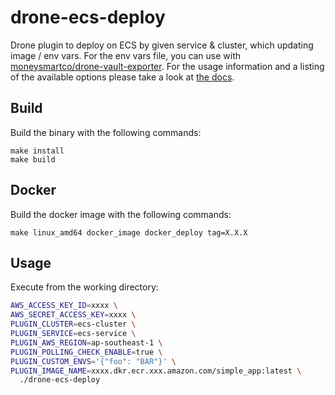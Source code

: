 # drone-ecs-deploy

Drone plugin to deploy on ECS by given service & cluster, which updating image / env vars.
For the env vars file, you can use with [moneysmartco/drone-vault-exporter](https://www.github.com/moneysmartco/drone-vault-exporter).
For the usage information and a listing of the available options please take a look at [the docs](DOCS.md).

## Build

Build the binary with the following commands:

```
make install
make build
```

## Docker

Build the docker image with the following commands:

```
make linux_amd64 docker_image docker_deploy tag=X.X.X
```

## Usage

Execute from the working directory:

```sh
AWS_ACCESS_KEY_ID=xxxx \
AWS_SECRET_ACCESS_KEY=xxxx \
PLUGIN_CLUSTER=ecs-cluster \
PLUGIN_SERVICE=ecs-service \
PLUGIN_AWS_REGION=ap-southeast-1 \
PLUGIN_POLLING_CHECK_ENABLE=true \
PLUGIN_CUSTOM_ENVS='{"foo": "BAR"}' \
PLUGIN_IMAGE_NAME=xxxx.dkr.ecr.xxx.amazon.com/simple_app:latest \
  ./drone-ecs-deploy
```
